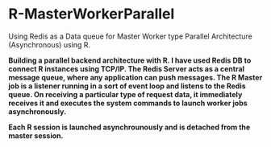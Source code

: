 # R-MasterWorkerParallel
Using Redis as a Data queue for Master Worker type Parallel Architecture (Asynchronous) using R.

<b> Building a parallel backend architecture with R. I have used Redis DB to connect R instances using TCP/IP. The Redis Server acts as a central message queue, where any application can push messages. 
The R Master job is a listener running in a sort of event loop and listens to the Redis queue. On receiving a particular type of request data, it immediately receives it and executes the system commands to launch worker jobs asynchronously.

Each R session is launched asynchrounously and is detached from the master session. 

